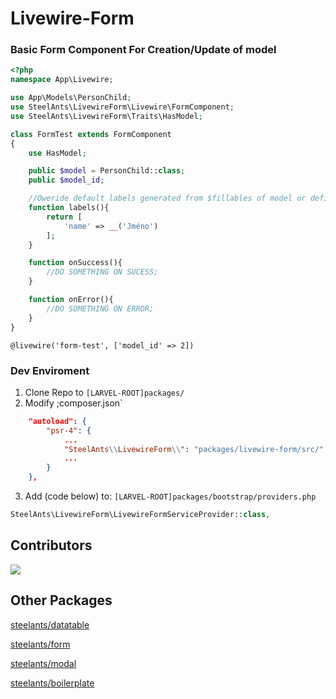 # Livewire-Form

### Basic Form Component For Creation/Update of model
```php
<?php
namespace App\Livewire;

use App\Models\PersonChild;
use SteelAnts\LivewireForm\Livewire\FormComponent;
use SteelAnts\LivewireForm\Traits\HasModel;

class FormTest extends FormComponent
{
    use HasModel;

    public $model = PersonChild::class;
    public $model_id;

    //Oweride default labels generated from $fillables of model or define own if you are not using them HasModel Attribute
    function labels(){
        return [
            'name' => __('Jméno')
        ];
    }

    function onSuccess(){
        //DO SOMETHING ON SUCESS;
    }

    function onError(){
        //DO SOMETHING ON ERROR;
    }
}
```
```blade
@livewire('form-test', ['model_id' => 2])
```


### Dev Enviroment
1) Clone Repo to `[LARVEL-ROOT]packages/`
2) Modify ;composer.json`
```json
    "autoload": {
        "psr-4": {
            ...
            "SteelAnts\\LivewireForm\\": "packages/livewire-form/src/"
            ...
        }
    },
```
3) Add (code below) to: `[LARVEL-ROOT]packages/bootstrap/providers.php`
```php
SteelAnts\LivewireForm\LivewireFormServiceProvider::class,
```


## Contributors
<a href="https://github.com/steelants/laravel-auth/graphs/contributors">
  <img src="https://contrib.rocks/image?repo=steelants/laravel-auth" />
</a>

## Other Packages
[steelants/datatable](https://github.com/steelants/Livewire-DataTable)

[steelants/form](https://github.com/steelants/Laravel-Form) 

[steelants/modal](https://github.com/steelants/Livewire-Modal)

[steelants/boilerplate](https://github.com/steelants/Laravel-Boilerplate)
